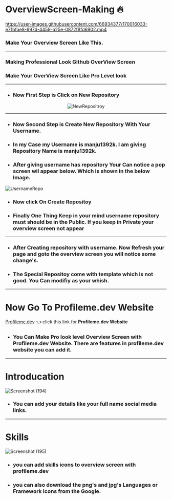 # OverviewScreen-Making 🔥

https://user-images.githubusercontent.com/66934377/170016033-e71bfae8-9974-4459-a25e-0872f8fd6902.mp4

### Make Your Overview Screen Like This.
---

### Making Professional Look Github OverView Screen

### Make Your OverView Screen Like Pro Level look

---

* ### Now First Step is Click on __New Repository__

<div align='center'>

![NewRepositroy](https://user-images.githubusercontent.com/66934377/170018207-826aafd5-cfe0-41b0-aaa7-75b4b2c955ba.png)
  
  </div>
  
 ---
  
 * ### Now Second Step is Create New Repository With Your Username.
 * ### In my Case my Username is manju1392k. I am giving Repository Name is manju1392k.
 * ### After giving username has repository Your Can notice a pop screen wil appear below. Which is shown in the below Image.

![UsernameRepo](https://user-images.githubusercontent.com/66934377/170018537-ce3ac797-83a0-4a61-84a9-927faca7b9db.png)

* ### Now click On Create Repositoy
* ### Finally One Thing Keep in your mind username repository must should be in the Public. If you keep in Private your overview screen not appear

---

* ### After Creating repository with username. Now Refresh your page and goto the overview screen you will notice some change's.
* ### The Special Repositoy come with template which is not good. You Can modifiy as your whish.

---

# Now Go To Profileme.dev Website

<a href='https://www.profileme.dev/'>Profileme.dev</a> 👈 click this link for __Profileme.dev Website__

* ### You Can Make Pro look level Overview Screen with Profileme.dev Website. There are features in profileme.dev website you can add it.

---

# Introducation

![Screenshot (194)](https://user-images.githubusercontent.com/66934377/170022242-6378c38a-1997-4096-baa3-1870c9f40e55.png)

* ### You can add your details like your full name social media links.

---

# Skills

![Screenshot (195)](https://user-images.githubusercontent.com/66934377/170022472-c23025eb-a266-4862-b5e9-4b75ee5fae0f.png)

* ### you can add skills icons to overview screen with profileme.dev 
* ### you can also download the png's and jpg's Languages or Framework icons from the Google.
